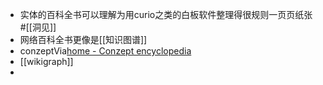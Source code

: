 - 实体的百科全书可以理解为用curio之类的白板软件整理得很规则一页页纸张  #[[洞见]] 
- 网络百科全书更像是[[知识图谱]]
- conzeptVia[home - Conzept encyclopedia](https://conze.pt/explore?l=zh#)
- [[wikigraph]]
- 
